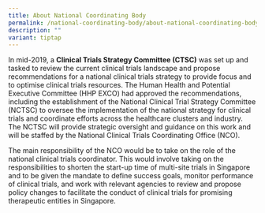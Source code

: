 ```yaml
---
title: About National Coordinating Body
permalink: /national-coordinating-body/about-national-coordinating-body/
description: ""
variant: tiptap
---
```

<p>In mid-2019, a <strong>Clinical Trials Strategy Committee (CTSC)</strong> was
set up and tasked to review the current clinical trials landscape and propose
recommendations for a national clinical trials strategy to provide focus
and to optimise clinical trials resources. The Human Health and Potential
Executive Committee (HHP EXCO) had approved the recommendations, including
the establishment of the National Clinical Trial Strategy Committee (NCTSC)
to oversee the implementation of the national strategy for clinical trials
and coordinate efforts across the healthcare clusters and industry. The
NCTSC will provide strategic oversight and guidance on this work and will
be staffed by the National Clinical Trials Coordinating Office (NCO).</p>
<p>The main responsibility of the NCO would be to take on the role of the
national clinical trials coordinator. This would involve taking on the
responsibilities to shorten the start-up time of multi-site trials in Singapore
and to be given the mandate to define success goals, monitor performance
of clinical trials, and work with relevant agencies to review and propose
policy changes to facilitate the conduct of clinical trials for promising
therapeutic entities in Singapore.</p>
<p></p>